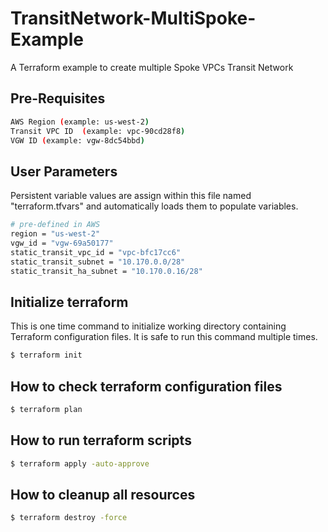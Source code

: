# TransitNetwork-MultiSpoke-Example
A Terraform example to create multiple Spoke VPCs Transit Network

Pre-Requisites 
--------------
```sh
AWS Region (example: us-west-2)
Transit VPC ID  (example: vpc-90cd28f8)
VGW ID (example: vgw-8dc54bbd)
```

User Parameters
---------------
 Persistent variable values are assign within this file named "terraform.tfvars" and automatically loads them to populate variables. 
```sh
# pre-defined in AWS
region = "us-west-2"
vgw_id = "vgw-69a50177"
static_transit_vpc_id = "vpc-bfc17cc6"
static_transit_subnet = "10.170.0.0/28"
static_transit_ha_subnet = "10.170.0.16/28"
```

Initialize terraform
--------------------
 This is one time command to initialize working directory containing Terraform configuration files. It is safe to run this command multiple times. 
```sh
$ terraform init
```

How to check terraform configuration files
------------------------------------------
```sh
$ terraform plan
```

How to run terraform scripts
----------------------------
```sh
$ terraform apply -auto-approve
```

How to cleanup all resources
----------------------------
```sh
$ terraform destroy -force
```
